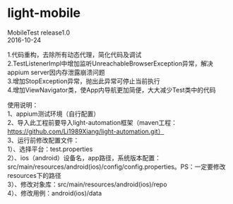 # light-mobile

MobileTest release1.0<br>
2016-10-24<br>

1.代码重构，去除所有动态代理，简化代码及调试<br>
2.TestListenerImpl中增加监听UnreachableBrowserException异常，解决appium server因内存泄露崩溃问题<br>
3.增加StopException异常，抛出此异常可停止当前执行<br>
4.增加ViewNavigator类，使App内导航更加简便，大大减少Test类中的代码<br>


使用说明：<br>
1、appium测试环境（自行配置）<br>
2、导入此工程前要导入light-automation框架（maven工程：https://github.com/Li1989Xiang/light-automation.git）<br>
3、运行前修改配置文件：<br>
  1）、选择平台：test.properties<br>
  2）、ios（android）设备名，app路径，系统版本配置：src/main/resources/android(ios)/config/config.properties。PS：一定要修改resources下的路径<br>
  3）、修改对象库：src/main/resources/android(ios)/repo<br>
  4）、修改用例：android(ios)/data<br>
